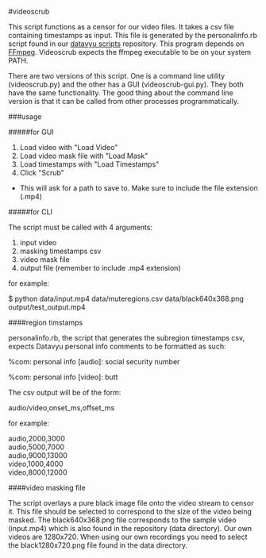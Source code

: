 #videoscrub

This script functions as a censor for our video files. It takes a csv file containing timestamps as input. This file is generated by the personalinfo.rb script found in our [datavyu scripts](https://github.com/SeedlingsBabylab/datavyu_scripts) repository. This program depends on [FFmpeg](https://www.ffmpeg.org/). Videoscrub expects the ffmpeg executable to be on your system PATH.


There are two versions of this script. One is a command line utility (videoscrub.py) and the other has a GUI (videoscrub-gui.py). They both have the same functionality. The good thing about the command line version is that it can be called from other processes programmatically.

###usage

#####for GUI

 1. Load video with "Load Video"
 1. Load video mask file with "Load Mask"
 1. Load timestamps with "Load Timestamps"
 1. Click "Scrub"
  * This will ask for a path to save to. Make sure to include the file extension (.mp4)

#####for CLI

The script must be called with 4 arguments:

1. input video
1. masking timestamps csv
1. video mask file
1. output file (remember to include .mp4 extension)

for example:   

$ python data/input.mp4 data/muteregions.csv data/black640x368.png output/test_output.mp4   


####region timstamps

personalinfo.rb, the script that generates the subregion timestamps csv, expects Datavyu personal info comments to be formatted as such:

%com: personal info [audio]: social security number

%com: personal info [video]: butt

The csv output will be of the form:

audio/video,onset_ms,offset_ms

for example:

audio,2000,3000  
audio,5000,7000  
audio,9000,13000  
video,1000,4000  
video,8000,12000


####video masking file

The script overlays a pure black image file onto the video stream to censor it. This file should be selected to correspond to the size of the video being masked. The black640x368.png file corresponds to the sample video (input.mp4) which is also found in the repository (data directory). Our own videos are 1280x720. When using our own recordings you need to select the black1280x720.png file found in the data directory.
